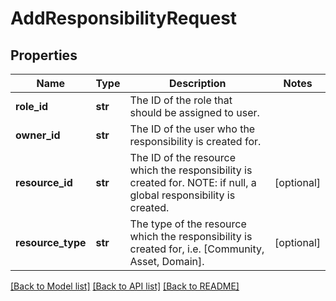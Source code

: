 # AddResponsibilityRequest

## Properties
Name | Type | Description | Notes
------------ | ------------- | ------------- | -------------
**role_id** | **str** | The ID of the role that should be assigned to user. | 
**owner_id** | **str** | The ID of the user who the responsibility is created for. | 
**resource_id** | **str** | The ID of the resource which the responsibility is created for. NOTE: if null, a global responsibility is created. | [optional] 
**resource_type** | **str** | The type of the resource which the responsibility is created for, i.e. [Community, Asset, Domain]. | [optional] 

[[Back to Model list]](../README.md#documentation-for-models) [[Back to API list]](../README.md#documentation-for-api-endpoints) [[Back to README]](../README.md)


